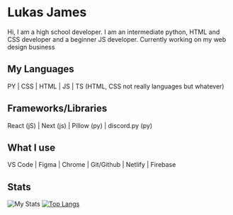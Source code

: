 # Lukas James

Hi, I am a high school developer. I am an intermediate python, HTML and CSS developer and a beginner JS developer.
Currently working on my web design business

## My Languages

PY | CSS | HTML | JS | TS
(HTML, CSS not really languages but whatever)

## Frameworks/Libraries

React (jS) | Next (js) | Pillow (py) | discord.py (py)

## What I use

VS Code | Figma | Chrome | Git/Github | Netlify | Firebase

## Stats

![My Stats](https://github-readme-stats.vercel.app/api?username=lukass4&show_icons=true&theme=dracula&count_private=true)
[![Top Langs](https://github-readme-stats.vercel.app/api/top-langs/?username=lukass4&layout=compact&theme=dracula)](https://github.com/anuraghazra/github-readme-stats)
